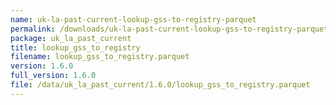 ```yaml
---
name: uk-la-past-current-lookup-gss-to-registry-parquet
permalink: /downloads/uk-la-past-current-lookup-gss-to-registry-parquet/1_6_0
package: uk_la_past_current
title: lookup_gss_to_registry
filename: lookup_gss_to_registry.parquet
version: 1.6.0
full_version: 1.6.0
file: /data/uk_la_past_current/1.6.0/lookup_gss_to_registry.parquet
---
```


